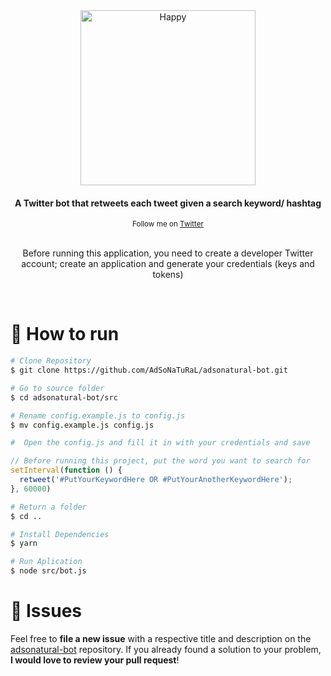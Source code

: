 <div align="center">
   <img src="https://logos-world.net/wp-content/uploads/2020/04/Twitter-Logo.png" alt="Happy" width="280"/>
   <h4>A Twitter bot that retweets each tweet given a search keyword/ hashtag </h4>
</div>

<div align="center">
  <sub>Follow me on
    <a href="https://twitter.com/adsonatural">
      Twitter
    </a>
  </sub>
</div>

<br />

<p align="center">Before running this application, you need to create a developer Twitter account; create an application and generate your credentials (keys and tokens)</p>

<br />

# :construction_worker: How to run
```bash
# Clone Repository
$ git clone https://github.com/AdSoNaTuRaL/adsonatural-bot.git
```
```bash
# Go to source folder
$ cd adsonatural-bot/src

# Rename config.example.js to config.js
$ mv config.example.js config.js

#  Open the config.js and fill it in with your credentials and save
```
```js
// Before running this project, put the word you want to search for
setInterval(function () {
  retweet('#PutYourKeywordHere OR #PutYourAnotherKeywordHere');
}, 60000)
```

```bash
# Return a folder
$ cd ..

# Install Dependencies
$ yarn

# Run Aplication
$ node src/bot.js
```

# :bug: Issues

Feel free to **file a new issue** with a respective title and description on the [adsonatural-bot](https://github.com/AdSoNaTuRaL/adsonatural-bot/issues) repository. If you already found a solution to your problem, **I would love to review your pull request**!
